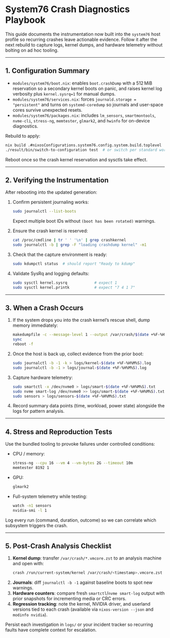 # System76 Crash Diagnostics Playbook

This guide documents the instrumentation now built into the `system76` host profile so recurring crashes leave actionable evidence. Follow it after the next rebuild to capture logs, kernel dumps, and hardware telemetry without bolting on ad hoc tooling.

---

## 1. Configuration Summary

- `modules/system76/boot.nix`: enables `boot.crashDump` with a 512 MiB reservation so a secondary kernel boots on panic, and raises kernel log verbosity plus `kernel.sysrq=1` for manual dumps.
- `modules/system76/services.nix`: forces `journald.storage = "persistent"` and turns on `systemd-coredump` so journals and user-space cores survive unexpected resets.
- `modules/system76/packages.nix`: includes `lm_sensors`, `smartmontools`, `nvme-cli`, `stress-ng`, `memtester`, `glmark2`, and `hwinfo` for on-device diagnostics.

Rebuild to apply:

```bash
nix build .#nixosConfigurations.system76.config.system.build.toplevel
./result/bin/switch-to-configuration test  # or switch per standard workflow
```

Reboot once so the crash kernel reservation and sysctls take effect.

---

## 2. Verifying the Instrumentation

After rebooting into the updated generation:

1. Confirm persistent journaling works:

   ```bash
   sudo journalctl --list-boots
   ```

   Expect multiple boot IDs without `(boot has been rotated)` warnings.

2. Ensure the crash kernel is reserved:

   ```bash
   cat /proc/cmdline | tr ' ' '\n' | grep crashkernel
   sudo journalctl -b | grep -F "loading crashdump kernel" -m1
   ```

3. Check that the capture environment is ready:

   ```bash
   sudo kdumpctl status  # should report "Ready to kdump"
   ```

4. Validate SysRq and logging defaults:
   ```bash
   sudo sysctl kernel.sysrq            # expect 1
   sudo sysctl kernel.printk           # expect "7 4 1 7"
   ```

---

## 3. When a Crash Occurs

1. If the system drops you into the crash kernel’s rescue shell, dump memory immediately:

   ```bash
   makedumpfile -c --message-level 1 --output /var/crash/$(date +%F-%H%M%S).vmcore.zst /proc/vmcore
   sync
   reboot -f
   ```

2. Once the host is back up, collect evidence from the prior boot:

   ```bash
   sudo journalctl -b -1 -k > logs/kernel-$(date +%F-%H%M%S).log
   sudo journalctl -b -1 > logs/journal-$(date +%F-%H%M%S).log
   ```

3. Capture hardware telemetry:

   ```bash
   sudo smartctl -x /dev/nvme0 > logs/smart-$(date +%F-%H%M%S).txt
   sudo nvme smart-log /dev/nvme0 >> logs/smart-$(date +%F-%H%M%S).txt
   sudo sensors > logs/sensors-$(date +%F-%H%M%S).txt
   ```

4. Record summary data points (time, workload, power state) alongside the logs for pattern analysis.

---

## 4. Stress and Reproduction Tests

Use the bundled tooling to provoke failures under controlled conditions:

- CPU / memory:
  ```bash
  stress-ng --cpu 16 --vm 4 --vm-bytes 2G --timeout 10m
  memtester 8192 1
  ```
- GPU:
  ```bash
  glmark2
  ```
- Full-system telemetry while testing:
  ```bash
  watch -n1 sensors
  nvidia-smi -l 1
  ```

Log every run (command, duration, outcome) so we can correlate which subsystem triggers the crash.

---

## 5. Post-Crash Analysis Checklist

1. **Kernel dump**: transfer `/var/crash/*.vmcore.zst` to an analysis machine and open with:
   ```bash
   crash /run/current-system/kernel /var/crash/<timestamp>.vmcore.zst
   ```
2. **Journals**: diff `journalctl -b -1` against baseline boots to spot new warnings.
3. **Hardware counters**: compare fresh `smartctl`/`nvme smart-log` output with prior snapshots for incrementing media or CRC errors.
4. **Regression tracking**: note the kernel, NVIDIA driver, and userland versions tied to each crash (available via `nixos-version --json` and `modinfo nvidia`).

Persist each investigation in `logs/` or your incident tracker so recurring faults have complete context for escalation.
